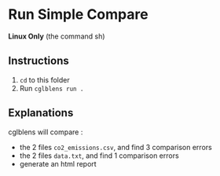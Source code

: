 # Run Simple Compare

**Linux Only**
(the command sh)

## Instructions

1. `cd` to this folder
2. Run `cglblens run .`

## Explanations

cglblens will compare :

- the 2 files `co2_emissions.csv`, and find 3 comparison errors
- the 2 files `data.txt`, and find 1 comparison errors
- generate an html report
